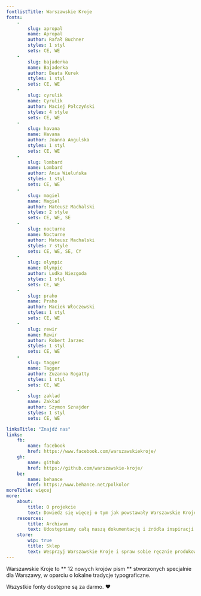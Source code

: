 ```yaml
---
fontlistTitle: Warszawskie Kroje
fonts:
    -
        slug: apropal
        name: Apropal
        author: Rafał Buchner
        styles: 1 styl
        sets: CE, WE
    -
        slug: bajaderka
        name: Bajaderka
        author: Beata Kurek
        styles: 1 styl
        sets: CE, WE
    -
        slug: cyrulik
        name: Cyrulik
        author: Maciej Połczyński
        styles: 4 style
        sets: CE, WE
    -
        slug: havana
        name: Havana
        author: Joanna Angulska
        styles: 1 styl
        sets: CE, WE
    -
        slug: lombard
        name: Lombard
        author: Ania Wieluńska
        styles: 1 styl
        sets: CE, WE
    -
        slug: magiel
        name: Magiel
        author: Mateusz Machalski
        styles: 2 style
        sets: CE, WE, SE
    -
        slug: nocturne
        name: Nocturne
        author: Mateusz Machalski
        styles: 7 style
        sets: CE, WE, SE, CY
    -
        slug: olympic
        name: Olympic
        author: Ludka Niezgoda
        styles: 1 styl
        sets: CE, WE
    -
        slug: praho
        name: Praho
        author: Maciek Włoczewski
        styles: 1 styl
        sets: CE, WE
    -
        slug: rewir
        name: Rewir
        author: Robert Jarzec
        styles: 1 styl
        sets: CE, WE
    -
        slug: tagger
        name: Tagger
        author: Zuzanna Rogatty
        styles: 1 styl
        sets: CE, WE
    -
        slug: zaklad
        name: Zakład
        author: Szymon Sznajder
        styles: 1 styl
        sets: CE, WE

linksTitle: "Znajdź nas"
links:
    fb:
        name: facebook
        href: https://www.facebook.com/warszawskiekroje/
    gh:
        name: github
        href: https://github.com/warszawskie-kroje/
    be:
        name: behance
        href: https://www.behance.net/polkolor
moreTitle: więcej
more:
    about:
        title: O projekcie
        text: Dowiedz się więcej o tym jak powstawały Warszawskie Kroje, zoabcz zdjęcia z warsztatów i materiały prasowe.
    resources:
        title: Archiwum
        text: Udostępniamy całą naszą dokumentację i źródła inspiracji – setki zdjęć najciekawszych przykładów warszawskiej typografii, archiwalne projekty neonów i wiele innych.
    store:
        wip: true
        title: Sklep
        text: Wesprzyj Warszawskie Kroje i spraw sobie ręcznie produkowane typograficzne gadżety z limitowanej serii.
---
```

Warszawskie Kroje to
** 12 nowych krojów pism **
stworzonych specjalnie dla Warszawy, w oparciu o lokalne tradycje typograficzne.

Wszystkie fonty dostępne są za darmo.
&#10084;
